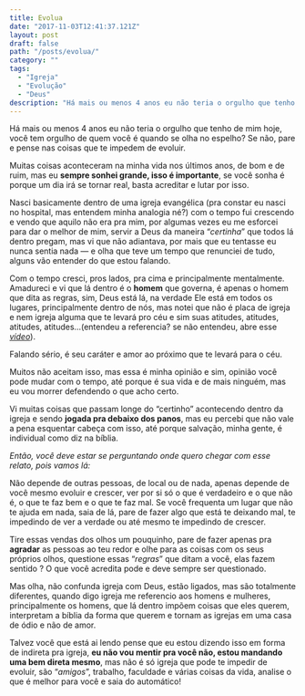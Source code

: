 ```yaml
---
title: Evolua
date: "2017-11-03T12:41:37.121Z"
layout: post
draft: false
path: "/posts/evolua/"
category: ""
tags:
  - "Igreja"
  - "Evolução"
  - "Deus"
description: "Há mais ou menos 4 anos eu não teria o orgulho que tenho de mim hoje, você tem orgulho de quem você é..."
---
```


Há mais ou menos 4 anos eu não teria o orgulho que tenho de mim hoje, você tem orgulho de quem você é quando se olha no espelho? Se não, pare e pense nas coisas que te impedem de evoluir. 

Muitas coisas aconteceram na minha vida nos últimos anos, de bom e de ruim, mas eu **sempre sonhei grande, isso é importante**, se você sonha é porque um dia irá se tornar real, basta acreditar e lutar por isso. 

Nasci basicamente dentro de uma igreja evangélica (pra constar eu nasci no hospital, mas entendem minha analogia né?) com o tempo fui crescendo e vendo que aquilo não era pra mim, por algumas vezes eu me esforcei para dar o melhor de mim, servir a Deus da maneira “*certinha*” que todos lá dentro pregam, mas vi que não adiantava, por mais que eu tentasse eu nunca sentia nada — e olha que teve um tempo que renunciei de tudo, alguns vão entender do que estou falando.

Com o tempo cresci, pros lados, pra cima e principalmente mentalmente. Amadureci e vi que lá dentro é o **homem** que governa, é apenas o homem que dita as regras, sim, Deus está lá, na verdade Ele está em todos os lugares, principalmente dentro de nós, mas notei que não é placa de igreja e nem igreja alguma que te levará pro céu e sim suas atitudes, atitudes, atitudes, atitudes…(entendeu a referencia? se não entendeu, abre esse [*vídeo*](https://www.youtube.com/watch?v=_K-XlPAapq8)).

Falando sério, é seu caráter e amor ao próximo que te levará para o céu. 

Muitos não aceitam isso, mas essa é minha opinião e sim, opinião você pode mudar com o tempo, até porque é sua vida e de mais ninguém, mas eu vou morrer defendendo o que acho certo. 

Vi muitas coisas que passam longe do “certinho” acontecendo dentro da igreja e sendo **jogada pra debaixo dos panos**, mas eu percebi que não vale a pena esquentar cabeça com isso, até porque salvação, minha gente, é individual como diz na bíblia.

*Então, você deve estar se perguntando onde quero chegar com esse relato, pois vamos lá:* 

Não depende de outras pessoas, de local ou de nada, apenas depende de você mesmo evoluir e crescer, ver por si só o que é verdadeiro e o que não é, o que te faz bem e o que te faz mal. Se você frequenta um lugar que não te ajuda em nada, saia de lá, pare de fazer algo que está te deixando mal, te impedindo de ver a verdade ou até mesmo te impedindo de crescer. 

Tire essas vendas dos olhos um pouquinho, pare de fazer apenas pra **agradar** as pessoas ao teu redor e olhe para as coisas com os seus próprios olhos, questione essas “*regras*” que ditam a você, elas fazem sentido ? O que você acredita pode e deve sempre ser questionado.

Mas olha, não confunda igreja com Deus, estão ligados, mas são totalmente diferentes, quando digo igreja me referencio aos homens e mulheres, principalmente os homens, que lá dentro impõem coisas que eles querem, interpretam a bíblia da forma que querem e tornam as igrejas em uma casa de ódio e não de amor.

Talvez você que está ai lendo pense que eu estou dizendo isso em forma de indireta pra igreja, **eu não vou mentir pra você não, estou mandando uma bem direta mesmo**, mas não é só igreja que pode te impedir de evoluir, são “*amigos*”, trabalho, faculdade e várias coisas da vida, analise o que é melhor para você e saia do automático!